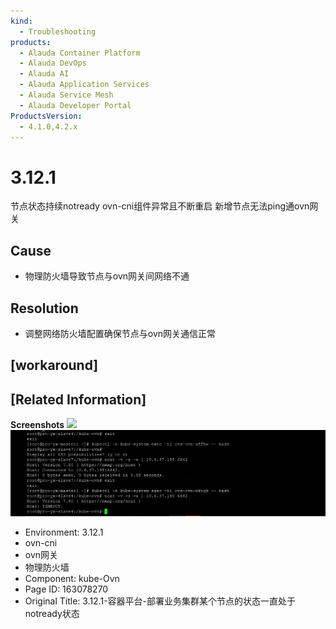 ```yaml
---
kind:
  - Troubleshooting
products:
  - Alauda Container Platform
  - Alauda DevOps
  - Alauda AI
  - Alauda Application Services
  - Alauda Service Mesh
  - Alauda Developer Portal
ProductsVersion:
  - 4.1.0,4.2.x
---
```

<!-- A type of document that involves encountering a fault, diagnosing it, performing root cause analysis, and providing solutions. -->

# 3.12.1

节点状态持续notready ovn-cni组件异常且不断重启 新增节点无法ping通ovn网关

## Cause
- 物理防火墙导致节点与ovn网关间网络不通

## Resolution
- 调整网络防火墙配置确保节点与ovn网关通信正常

## [workaround]

## [Related Information]
**Screenshots**
![](https://pro-upload-center.udeskcs.com/tid99781/1691551116_99781_0a7e91_%E5%BE%AE%E4%BF%A1%E5%9B%BE%E7%89%87_20230809111757.png?Expires=1695697938&OSSAccessKeyId=bPexlr6MCcadDhfu&Signature=X3A4M44QBLkXag3bZTskrSeNiJM%3D)
![Picture 0](assets/3-12-1-rong-qi-ping-tai-bu-shu-ye-wu-ji-qun-mou-ge-jie-dian-de-zhuang-tai-yi-zhi/Snipaste_2023-08-09_19-05-26_1691579458983_wi7w9.png)
- Environment: 3.12.1
- ovn-cni
- ovn网关
- 物理防火墙
- Component: kube-Ovn
- Page ID: 163078270
- Original Title: 3.12.1-容器平台-部署业务集群某个节点的状态一直处于notready状态
